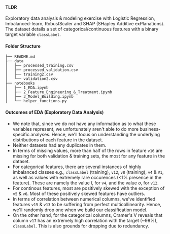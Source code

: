 #### **TLDR**

Exploratory data analysis & modeling exercise with Logistic Regression, Imbalanced-learn, RobustScaler and SHAP (SHapley Additive exPlanations). The dataset details a set of categorical/continuous features with a binary target variable `classLabel`.

#### **Folder Structure**
```
├── README.md
├── data
│   ├── processed_training.csv
│   ├── processed_validation.csv
│   ├── training2.csv
│   └── validation2.csv
├── notebooks
│   ├── 1_EDA.ipynb
│   ├── 2_Feature_Engineering_&_Treatment.ipynb
│   ├── 3_Model_Building.ipynb
│   └── helper_functions.py
```

#### **Outcomes of EDA (Exploratory Data Analysis)**
- We note that, since we do not have any information as to what these variables represent, we unfortunately aren't able to do more business-specific analyses. Hence, we'll focus on understanding the underlying distributions of each feature in the dataset.
- Neither datasets had any duplicates in them.
- In terms of missing values, more than half of the rows in feature `v16` are missing for both validation & training sets, the most for any feature in the dataset.
- For categorical features, there are several instances of highly imbalanced classes e.g., `classLabel` (training), `v12`, `v8` (training), `v4` & `V1`, as well as values with extremely rare occurences (<1% presence in the feature). These are namely the value *l*, for `v4`, and the value *o*, for `v12`.
- For continous features, most are positively skewed with the exception of `v5` & `v6`. Most of these positively skewed features have outliers.
- In terms of correlation between numerical columns, we've identified features `v15` & `v13` to be suffering from perfect multicollinearity. Hence, we'll randomly drop one when we build our classification model.
- On the other hand, for the categorical columns, Cramer's V reveals that column `v17` has an extremely high correlation with the target (~98%), `classLabel`. This is also grounds for dropping due to redundancy.